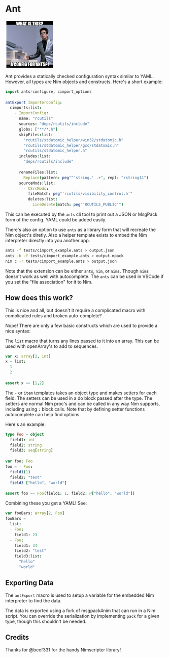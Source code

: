 # Ant

<img src="ants.png" width="30%">

Ant provides a statically checked configuration syntax similar to YAML. However, all types are Nim objects and constructs. 
Here's a short example:

```nim
import ants/configure, cimport_options

antExport ImporterConfig:
  cimports:list:
    - ImportConfig:
      name: "rcutils"
      sources: "deps/rcutils/include"
      globs: ["**/*.h"]
      skipFiles:list:
        "rcutils/stdatomic_helper/win32/stdatomic.h"
        "rcutils/stdatomic_helper/gcc/stdatomic.h"
        "rcutils/stdatomic_helper.h"
      includes:list:
        "deps/rcutils/include"

      renameFiles:list:
        Replace(pattern: peg"^'string.' .+", repl: "rstring$1")
      sourceMods:list:
        - CSrcMods:
          fileMatch: peg"'rcutils/visibility_control.h'"
          deletes:list:
            LineDelete(match: peg"'RCUTILS_PUBLIC'")
```

This can be executed by the `ants` cli tool to print out a JSON or MsgPack form of the config. YAML could be added easily.

There's also an option to use `ants` as a library form that will recreate the Nim object's diretly. Also a helper template exists to embed the Nim interpreter directly into you another app.

```sh
ants -f tests/cimport_example.ants > output.json
ants -b -f tests/cimport_example.ants > output.mpack 
nim c -r tests/cimport_example.ants > output.json 
```

Note that the extension can be either `ants`, `nim`, or `nims`. Though `nims` doesn't work as well with autocomplete. The `ants` can be used in VSCode if you set the "file association" for it to Nim. 

## How does this work? 

This is nice and all, but doesn't it require a complicated macro with complicated rules and broken auto-complete?

Nope!  There are only a few basic constructs which are used to provide a nice syntax: 

The `list` macro that turns any lines passed to it into an array. This can be used with openArray's to add to sequences.  

```nim
var x: array[2, int]
x = list:
  1
  2

assert x == [1,2]
```

The `-` or `item` templates takes an object type and makes setters for each field. The setters can be used in a do block passed after the type. The setters are normal Nim proc's and can be called in any way Nim supports, including using `:` block calls. Note that by defining setter functions autocomplete can help find options.

Here's an example:

```nim
type Foo = object
  field1: int
  field2: string
  field3: seq[string]

var foo: Foo
foo = - Foo:
  field1(1)
  field2: "test"
  field3 ["hello", "world"]

assert foo == Foo(field1: 1, field2: @["hello", "world"])
```

Combining these you get a YAML! See:

```nim
var fooBars: array[2, Foo]
fooBars =
  list:
  - Foo:
    field1: 23
  - Foo:
    field1: 34
    field2: "test"
    field3:list:
      "hello"
      "world"
```

## Exporting Data

The `antExport` macro is used to setup a variable for the embedded Nim interpreter to find the data.

The data is exported using a fork of msgpack4nim that can run in a Nim script. You can override the serialization by implementing `pack` for a given type, though this shouldn't be needed.

## Credits

Thanks for @beef331 for the handy Nimscripter library!

